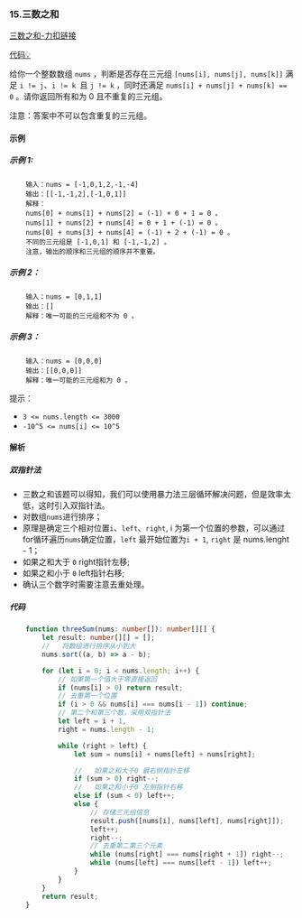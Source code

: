 ### 15.三数之和

[三数之和-力扣链接](https://leetcode.cn/problems/3sum/description/)

[代码&#x1F4A1;](./07.三数之和.ts)

给你一个整数数组 `nums` ，判断是否存在三元组 `[nums[i], nums[j], nums[k]]` 满足 `i != j`、`i != k `且 `j != k` ，同时还满足 `nums[i] + nums[j] + nums[k] == 0` 。请你返回所有和为 0 且不重复的三元组。

注意：答案中不可以包含重复的三元组。


#### 示例
##### 示例 1:
```shell
    输入：nums = [-1,0,1,2,-1,-4]
    输出：[[-1,-1,2],[-1,0,1]]
    解释：
    nums[0] + nums[1] + nums[2] = (-1) + 0 + 1 = 0 。
    nums[1] + nums[2] + nums[4] = 0 + 1 + (-1) = 0 。
    nums[0] + nums[3] + nums[4] = (-1) + 2 + (-1) = 0 。
    不同的三元组是 [-1,0,1] 和 [-1,-1,2] 。
    注意，输出的顺序和三元组的顺序并不重要。
```

##### 示例 2：
```shell
    输入：nums = [0,1,1]
    输出：[]
    解释：唯一可能的三元组和不为 0 。
```


##### 示例 3：
```shell
    输入：nums = [0,0,0]
    输出：[[0,0,0]]
    解释：唯一可能的三元组和为 0 。
```
提示：

- `3 <= nums.length <= 3000`
- `-10^5 <= nums[i] <= 10^5`

#### 解析
##### 双指针法

- 三数之和该题可以得知，我们可以使用暴力法三层循环解决问题，但是效率太低，这时引入双指针法。
- 对数组`nums`进行排序；
- 原理是确定三个相对位置`i`、`left`、`right`, i 为第一个位置的参数，可以通过for循环遍历`nums`确定位置，`left` 最开始位置为`i + 1`, `right` 是 nums.lenght - 1；
- 如果之和大于 `0` right指针左移;
- 如果之和小于 `0` left指针右移;
- 确认三个数字时需要注意去重处理。

##### 代码

```typescript
    function threeSum(nums: number[]): number[][] {
        let result: number[][] = [];
        //   将数组进行排序从小到大
        nums.sort((a, b) => a - b);

        for (let i = 0; i < nums.length; i++) {
            // 如果第一个值大于零直接返回
            if (nums[i] > 0) return result;
            // 去重第一个位置
            if (i > 0 && nums[i] === nums[i - 1]) continue;
            // 第二个和第三个数，采用双指针法
            let left = i + 1,
            right = nums.length - 1;

            while (right > left) {
                let sum = nums[i] + nums[left] + nums[right];

                //   如果之和大于0 最右侧指针左移
                if (sum > 0) right--;
                //   如果之和小于0 左侧指针右移
                else if (sum < 0) left++;
                else {
                    // 存储三元组信息
                    result.push([nums[i], nums[left], nums[right]]);
                    left++;
                    right--;
                    // 去重第二第三个元素
                    while (nums[right] === nums[right + 1]) right--;
                    while (nums[left] === nums[left - 1]) left++;
                }
            }
        }
        return result;
    }

```